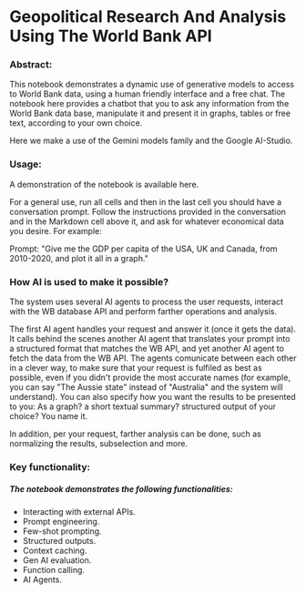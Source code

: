 # Geopolitical Research And Analysis Using The World Bank API

### Abstract:
This notebook demonstrates a dynamic use of generative models to access to World Bank data, using a human friendly interface and a free chat.
The notebook here provides a chatbot that you to ask any information from the World Bank data base, manipulate it and present it in graphs, tables or free text, according to your own choice.

Here we make a use of the Gemini models family and the Google AI-Studio.

### Usage:
A demonstration of the notebook is available here.

For a general use, run all cells and then in the last cell you should have a conversation prompt. Follow the instructions provided in the conversation and in the Markdown cell above it, and ask for whatever economical data you desire. For example:

Prompt: "Give me the GDP per capita of the USA, UK and Canada, from 2010-2020, and plot it all in a graph."

### How AI is used to make it possible?
The system uses several AI agents to process the user requests, interact with the WB database API and perform farther operations and analysis.

The first AI agent handles your request and answer it (once it gets the data). It calls behind the scenes another AI agent that translates your prompt into a structured format that matches the WB API, and yet another AI agent to fetch the data from the WB API. The agents comunicate between each other in a clever way, to make sure that your request is fulfiled as best as possible, even if you didn't provide the most accurate names (for example, you can say "The Aussie state" instead of "Australia" and the system will understand). You can also specify how you want the results to be presented to you: As a graph? a short textual summary? structured output of your choice? You name it.

In addition, per your request, farther analysis can be done, such as normalizing the results, subselection and more.

### Key functionality:
##### The notebook demonstrates the following functionalities:
* Interacting with external APIs.
* Prompt engineering.
* Few-shot prompting.
* Structured outputs.
* Context caching.
* Gen AI evaluation.
* Function calling.
* AI Agents.
